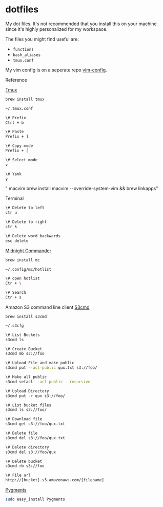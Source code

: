 # dotfiles

My dot files. It's not recommended that you install this on your machine since it's highly personalized for my workspace.

The files you might find useful are:

- `functions`
- `bash_aliases`
- `tmux.conf`

My vim config is on a seperate repo [vim-config](https://github.com/miguelmota/vim-config).

Reference

[Tmux](http://tmux.sourceforge.net/)

```bash
brew install tmux
```

```bash
~/.tmux.conf

\# Prefix
Ctrl + b

\# Paste
Prefix + ]

\# Copy mode
Prefix + [

\# Select mode
v

\# Yank
y
```

" macvim
brew install macvim --override-system-vim && brew linkapps"

Terminal

```bash
\# Delete to left
ctr u 

\# Delete to right
ctr k 

\# Delete word backwards
esc delete 
```

[Midnight Commander](https://www.midnight-commander.org/)

```bash
brew install mc
```

```bash
~/.config/mc/hotlist

\# open hotlist
Ctr + \

\# Search
Ctr + s
```


Amazon S3 command line client [S3cmd](http://s3tools.org/s3cmd)

```
brew install s3cmd
```

```bash
~/.s3cfg

\# List Buckets
s3cmd ls

\# Create Bucket
s3cmd mb s3://foo

\# Upload File and make public
s3cmd put --acl-public qux.txt s3://foo/

\# Make all public
s3cmd setacl --acl-public --recursive

\# Upload Directory
s3cmd put -r qux s3://foo/

\# List bucket files
s3cmd ls s3://foo/

\# Download file
s3cmd get s3://foo/qux.txt

\# Delete file
s3cmd del s3://foo/qux.txt

\# Delete directory
s3cmd del s3://foo/qux

\# Delete bucket
s3cmd rb s3://foo

\# File url
http://[bucket].s3.amazonaws.com/[filename]
```

[Pygments](http://pygments.org/)

```bash
sudo easy_install Pygments
```